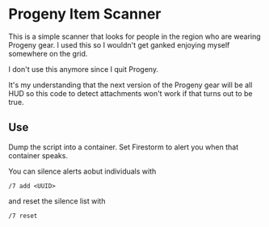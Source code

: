 # Progeny Item Scanner

This is a simple scanner that looks for people in the region who are wearing Progeny gear. I used this so I wouldn't get ganked enjoying myself somewhere on the grid. 

I don't use this anymore since I quit Progeny.

It's my understanding that the next version of the Progeny gear will be all HUD so this code to detect attachments won't work if that turns out to be true. 

## Use

Dump the script into a container. Set Firestorm to alert you when that container speaks. 

You can silence alerts aobut individuals with 

```
/7 add <UUID> 
```

and reset the silence list with 

```
/7 reset
```
